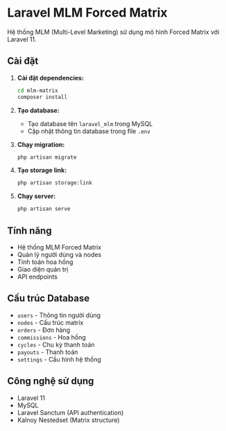 # Laravel MLM Forced Matrix

Hệ thống MLM (Multi-Level Marketing) sử dụng mô hình Forced Matrix với Laravel 11.

## Cài đặt

1. **Cài đặt dependencies:**

   ```bash
   cd mlm-matrix
   composer install
   ```

2. **Tạo database:**

   - Tạo database tên `laravel_mlm` trong MySQL
   - Cập nhật thông tin database trong file `.env`

3. **Chạy migration:**

   ```bash
   php artisan migrate
   ```

4. **Tạo storage link:**

   ```bash
   php artisan storage:link
   ```

5. **Chạy server:**
   ```bash
   php artisan serve
   ```

## Tính năng

- Hệ thống MLM Forced Matrix
- Quản lý người dùng và nodes
- Tính toán hoa hồng
- Giao diện quản trị
- API endpoints

## Cấu trúc Database

- `users` - Thông tin người dùng
- `nodes` - Cấu trúc matrix
- `orders` - Đơn hàng
- `commissions` - Hoa hồng
- `cycles` - Chu kỳ thanh toán
- `payouts` - Thanh toán
- `settings` - Cấu hình hệ thống

## Công nghệ sử dụng

- Laravel 11
- MySQL
- Laravel Sanctum (API authentication)
- Kalnoy Nestedset (Matrix structure)
